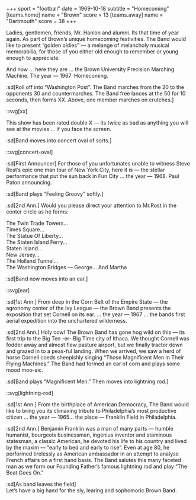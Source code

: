 +++
sport = "football"
date = 1969-10-18
subtitle = "Homecoming"
[teams.home]
name = "Brown"
score = 13
[teams.away]
name = "Dartmouth"
score = 38
+++

Ladies, gentlemen, friends, Mr. Hanlon and alumni. Its that time of year again. As part of Brown’s unique homecoming festivities. The Band would like to present “golden oldies” — a melange of melancholy musical memorabilia, for those of you either old enough to remember or young enough to appreciate.

And now … here they are … the Brown University Precision Marching Machine. The year — 1967: Homecoming.

:sd[Roll off into “Washington Post”. The Band marches from the 20 to the opponents 30 and countermarches. The Band free lances at the 50 for 10 seconds, then forms XX. Above, one member marches on crutches.]

::svg[xx]

This show has been rated double X — its twice as bad as anything you will see at the movies … if you face the screen.

:sd[Band moves into concert oval of sorts.]

::svg[concert-oval]

:sd[First Announcer] For those of you unfortunates unable to witness Steve Rost’s epic one man tour of New York City, here it is — the stellar performance that put the sun back in Fun City … the year — 1968. Paul Paton announcing.

:sd[Band plays “Feeling Groovy” softly.]

:sd[2nd Ann.] Would you please direct your attention to Mr.Rost in the center circle as he forms:

The Twin Trade Towers…\
Times Square…\
The Statue Of Liberty…\
The Staten Island Ferry…\
Staten Island…\
New Jersey…\
The Holland Tunnel…\
The Washington Bridges — George... And Martha

:sd[Band now moves into an ear.]

::svg[ear]

:sd[1st Ann.] From deep in the Corn Belt of the Empire State — the agronomy center of the Ivy League — the Brown Band presents the exposition that set Cornell on its ear. … the year — 1967 … the bands first aerial expedition into the unchartered wilderness.

:sd[2nd Ann.] Holy cow! The Brown Band has gone hog wild on this — its first trip to the Big Ten -er- Big Time city of Ithaca. We thought Cornell was fodder away and almost flew pasture airport, but we finally tractor down and grazed in to a peas-ful landing. When we arrived, we saw a herd of horse Cornell coeds sheepishly singing “Those Magnificent Men in Their Flying Machines.” The Band had formed an ear of corn and plays some mood moo-sic.

:sd[Band plays “Magnificent Men.” Then moves into lightning rod.]

::svg[lightning-rod]

:sd[1st Ann.] From the birthplace of American Democracy, The Band would like to bring you its climaxing tribute to Philadelphia’s most productive citizen … the year — 1965… the place — Franklin Field in Philadelphia.

:sd[2nd Ann.] Benjamin Franklin was a man of many parts — humble humanist, bourgeois businessman, ingenius inventor and staminous statesman, a classic American, he devoted his life to his country and lived by the maxim — “early to bed and early to rise”. Even at age 80, he performed tirelessly as American ambassador in an attempt to analyse French affairs on a first hand basis. The Band salutes this many faceted man as we form our Founding Father’s famous lightning rod and play “The Beat Goes On.”

:sd[As band leaves the field]\
Let’s have a big hand for the sly, learing and sophomoric Brown Band.
